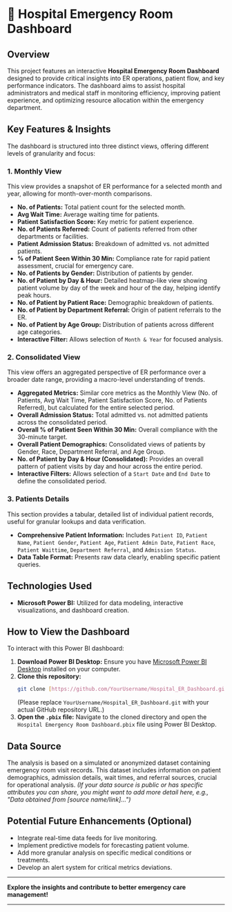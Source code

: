 # 🏥 Hospital Emergency Room Dashboard

## Overview

This project features an interactive **Hospital Emergency Room Dashboard** designed to provide critical insights into ER operations, patient flow, and key performance indicators. The dashboard aims to assist hospital administrators and medical staff in monitoring efficiency, improving patient experience, and optimizing resource allocation within the emergency department.

## Key Features & Insights

The dashboard is structured into three distinct views, offering different levels of granularity and focus:

### 1. Monthly View

This view provides a snapshot of ER performance for a selected month and year, allowing for month-over-month comparisons.

* **No. of Patients:** Total patient count for the selected month.
* **Avg Wait Time:** Average waiting time for patients.
* **Patient Satisfaction Score:** Key metric for patient experience.
* **No. of Patients Referred:** Count of patients referred from other departments or facilities.
* **Patient Admission Status:** Breakdown of admitted vs. not admitted patients.
* **% of Patient Seen Within 30 Min:** Compliance rate for rapid patient assessment, crucial for emergency care.
* **No. of Patients by Gender:** Distribution of patients by gender.
* **No. of Patient by Day & Hour:** Detailed heatmap-like view showing patient volume by day of the week and hour of the day, helping identify peak hours.
* **No. of Patient by Patient Race:** Demographic breakdown of patients.
* **No. of Patient by Department Referral:** Origin of patient referrals to the ER.
* **No. of Patient by Age Group:** Distribution of patients across different age categories.
* **Interactive Filter:** Allows selection of `Month & Year` for focused analysis.

### 2. Consolidated View

This view offers an aggregated perspective of ER performance over a broader date range, providing a macro-level understanding of trends.

* **Aggregated Metrics:** Similar core metrics as the Monthly View (No. of Patients, Avg Wait Time, Patient Satisfaction Score, No. of Patients Referred), but calculated for the entire selected period.
* **Overall Admission Status:** Total admitted vs. not admitted patients across the consolidated period.
* **Overall % of Patient Seen Within 30 Min:** Overall compliance with the 30-minute target.
* **Overall Patient Demographics:** Consolidated views of patients by Gender, Race, Department Referral, and Age Group.
* **No. of Patient by Day & Hour (Consolidated):** Provides an overall pattern of patient visits by day and hour across the entire period.
* **Interactive Filters:** Allows selection of a `Start Date` and `End Date` to define the consolidated period.

### 3. Patients Details

This section provides a tabular, detailed list of individual patient records, useful for granular lookups and data verification.

* **Comprehensive Patient Information:** Includes `Patient ID`, `Patient Name`, `Patient Gender`, `Patient Age`, `Patient Admin Date`, `Patient Race`, `Patient Waittime`, `Department Referral`, and `Admission Status`.
* **Data Table Format:** Presents raw data clearly, enabling specific patient queries.

## Technologies Used

* **Microsoft Power BI:** Utilized for data modeling, interactive visualizations, and dashboard creation.

## How to View the Dashboard

To interact with this Power BI dashboard:

1.  **Download Power BI Desktop:** Ensure you have [Microsoft Power BI Desktop](https://powerbi.microsoft.com/desktop/) installed on your computer.
2.  **Clone this repository:**
    ```bash
    git clone [https://github.com/YourUsername/Hospital_ER_Dashboard.git](https://github.com/YourUsername/Hospital_ER_Dashboard.git)
    ```
    (Please replace `YourUsername/Hospital_ER_Dashboard.git` with your actual GitHub repository URL.)
3.  **Open the `.pbix` file:** Navigate to the cloned directory and open the `Hospital Emergency Room Dashboard.pbix` file using Power BI Desktop.

## Data Source

The analysis is based on a simulated or anonymized dataset containing emergency room visit records. This dataset includes information on patient demographics, admission details, wait times, and referral sources, crucial for operational analysis.
*(If your data source is public or has specific attributes you can share, you might want to add more detail here, e.g., "Data obtained from [source name/link]...")*

## Potential Future Enhancements (Optional)

* Integrate real-time data feeds for live monitoring.
* Implement predictive models for forecasting patient volume.
* Add more granular analysis on specific medical conditions or treatments.
* Develop an alert system for critical metrics deviations.

---

**Explore the insights and contribute to better emergency care management!**

---